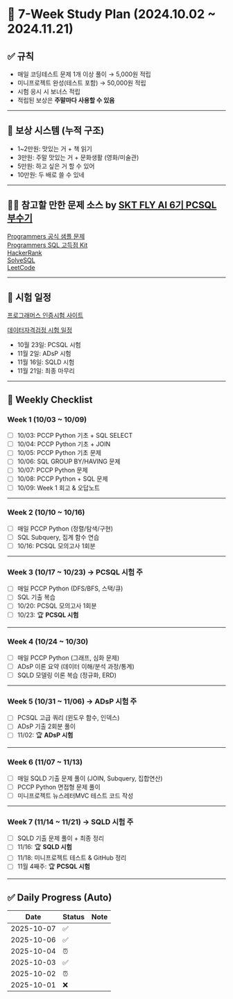 # 🎯 7-Week Study Plan (2024.10.02 ~ 2024.11.21)

## ✅ 규칙

- 매일 코딩테스트 문제 1개 이상 풀이 → 5,000원 적립
- 미니프로젝트 완성(테스트 포함) → 50,000원 적립
- 시험 응시 시 보너스 적립
- 적립된 보상은 **주말마다 사용할 수 있음**

---

## 🎁 보상 시스템 (누적 구조)

- 1~2만원: 맛있는 거 + 책 읽기
- 3만원: 주말 맛있는 거 + 문화생활 (영화/미술관)
- 5만원: 하고 싶은 거 할 수 있어
- 10만원: 두 배로 쓸 수 있네

---

## 🧑‍💻 참고할 만한 문제 소스 by [SKT FLY AI 6기 PCSQL 부수기](https://github.com/Hyubbbb/FLY_PCSQL?tab=readme-ov-file)
[Programmers 공식 샘플 문제](https://certi.programmers.co.kr/about/sample)  
[Programmers SQL 고득점 Kit](https://school.programmers.co.kr/learn/challenges?tab=sql_practice_kit)  
[HackerRank](https://www.hackerrank.com/domains/sql?ref=blog.selectfromuser.com)  
[SolveSQL](https://solvesql.com/?ref=blog.selectfromuser.com)  
[LeetCode](https://leetcode.com/studyplan/top-sql-50/)

---

## 🎯 시험 일정
[프로그래머스 인증시험 사이트](https://certi.programmers.co.kr/tryouts)

[데이터자격검정 시험 일정](https://www.dataq.or.kr/www/accept/schedule.do)

- 10월 23일: PCSQL 시험
- 11월 2일: ADsP 시험
- 11월 16일: SQLD 시험
- 11월 21일: 최종 마무리

---

## 📅 Weekly Checklist


### Week 1 (10/03 ~ 10/09)

- [ ] 10/03: PCCP Python 기초 + SQL SELECT
- [ ] 10/04: PCCP Python 기초 + JOIN
- [ ] 10/05: PCCP Python 기초 문제
- [ ] 10/06: SQL GROUP BY/HAVING 문제
- [ ] 10/07: PCCP Python 문제
- [ ] 10/08: PCCP Python + SQL 문제
- [ ] 10/09: Week 1 회고 & 오답노트

---

### Week 2 (10/10 ~ 10/16)

- [ ] 매일 PCCP Python (정렬/탐색/구현)
- [ ] SQL Subquery, 집계 함수 연습
- [ ] 10/16: PCSQL 모의고사 1회분

---

### Week 3 (10/17 ~ 10/23) → **PCSQL 시험 주**

- [ ] 매일 PCCP Python (DFS/BFS, 스택/큐)
- [ ] SQL 기출 복습
- [ ] 10/20: PCSQL 모의고사 1회분
- [ ] 10/23: 🏆 **PCSQL 시험**

---

### Week 4 (10/24 ~ 10/30)

- [ ] 매일 PCCP Python (그래프, 심화 문제)
- [ ] ADsP 이론 요약 (데이터 이해/분석 과정/통계)
- [ ] SQLD 모델링 이론 복습 (정규화, ERD)

---

### Week 5 (10/31 ~ 11/06) → **ADsP 시험 주**

- [ ] PCSQL 고급 쿼리 (윈도우 함수, 인덱스)
- [ ] ADsP 기출 2회분 풀이
- [ ] 11/02: 🏆 **ADsP 시험**

---

### Week 6 (11/07 ~ 11/13)

- [ ] 매일 SQLD 기출 문제 풀이 (JOIN, Subquery, 집합연산)
- [ ] PCCP Python 면접형 문제 풀이
- [ ] 미니프로젝트 뉴스레터MVC 테스트 코드 작성

---

### Week 7 (11/14 ~ 11/21) → **SQLD 시험 주**

- [ ] SQLD 기출 문제 풀이 + 최종 정리
- [ ] 11/16: 🏆 **SQLD 시험**
- [ ] 11/18: 미니프로젝트 테스트 & GitHub 정리
- [ ] 11월 4째주: 🏆 **PCSQL 시험**

---

## ✅ Daily Progress (Auto)

<!-- PROGRESS:START -->
| Date       | Status | Note |
|------------|--------|------|
| 2025-10-07 | ✅ | |
| 2025-10-06 | ✅ | |
| 2025-10-04 | ⏰ | |
| 2025-10-03 | ✅ | |
| 2025-10-02 | ⏰ | |
| 2025-10-01 | ❌ |  |
<!-- PROGRESS:END -->



